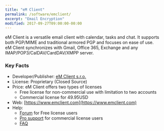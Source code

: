 ```yaml
---
title: "eM Client"
permalink: /software/emclient/
excerpt: "Email Encryption"
modified: 2017-09-27T09:00:00-00:00
---
```


eM Client is a versatile email client with calendar, tasks and chat. It supports both PGP/MIME and traditional armored PGP and focuses on ease of use. eM Client synchronizes with Gmail, Office 365, Exchange and any IMAP/POP3/CalDAV/CardDAV/XMPP server.

### Key Facts

* Developer/Publisher: [eM Client s.r.o.](https://www.emclient.com/)
* License: Proprietary (Closed Source)
* Price: eM Client offers two types of licenses
	* Free license for non-commercial use with limitation to two accounts
	* Commercial license for 49.95USD
* Web: [https://www.emclient.com](https://www.emclient.com)
* Help:
	* [Forum](https://forum.emclient.com/emclient) for Free license users
	* [Pro support](https://support.emclient.com/) for commercial license users
	* [FAQ](https://www.emclient.com/faq-getting-started)